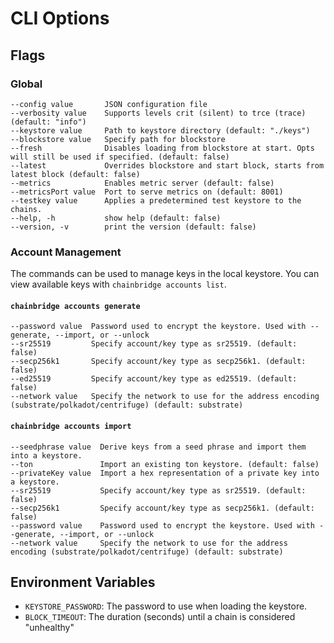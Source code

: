 # CLI Options

## Flags

### Global

```
--config value       JSON configuration file
--verbosity value    Supports levels crit (silent) to trce (trace) (default: "info")
--keystore value     Path to keystore directory (default: "./keys")
--blockstore value   Specify path for blockstore
--fresh              Disables loading from blockstore at start. Opts will still be used if specified. (default: false)
--latest             Overrides blockstore and start block, starts from latest block (default: false)
--metrics            Enables metric server (default: false)
--metricsPort value  Port to serve metrics on (default: 8001)
--testkey value      Applies a predetermined test keystore to the chains.
--help, -h           show help (default: false)
--version, -v        print the version (default: false)
```

### Account Management

The commands can be used to manage keys in the local keystore. You can view available keys with `chainbridge accounts list`.

#### `chainbridge accounts generate`
```
--password value  Password used to encrypt the keystore. Used with --generate, --import, or --unlock
--sr25519         Specify account/key type as sr25519. (default: false)
--secp256k1       Specify account/key type as secp256k1. (default: false)
--ed25519         Specify account/key type as ed25519. (default: false)
--network value   Specify the network to use for the address encoding (substrate/polkadot/centrifuge) (default: substrate)
```

#### `chainbridge accounts import`
```
--seedphrase value  Derive keys from a seed phrase and import them into a keystore.
--ton               Import an existing ton keystore. (default: false)
--privateKey value  Import a hex representation of a private key into a keystore.
--sr25519           Specify account/key type as sr25519. (default: false)
--secp256k1         Specify account/key type as secp256k1. (default: false)
--password value    Password used to encrypt the keystore. Used with --generate, --import, or --unlock
--network value     Specify the network to use for the address encoding (substrate/polkadot/centrifuge) (default: substrate)
```


## Environment Variables

- `KEYSTORE_PASSWORD`: The password to use when loading the keystore.
- `BLOCK_TIMEOUT`: The duration (seconds) until a chain is considered "unhealthy"